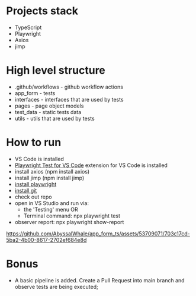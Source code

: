 # Projects stack
- TypeScript
- Playwright
- Axios
- jimp

# High level structure
- .github/workflows - github workflow actions
- app_form - tests
- interfaces - interfaces that are used by tests
- pages - page object models
- test_data - static tests data
- utils - utils that are used by tests

# How to run
- VS Code is installed
- [Playwright Test for VS Code](https://marketplace.visualstudio.com/items?itemName=ms-playwright.playwright) extension for VS Code is installed
- install axios (npm install axios)
- install jimp (npm install jimp)
- [install playwright](https://playwright.dev/docs/intro)
- [install git](https://git-scm.com/downloads)
- check out repo
- open in VS Studio and run via:
  - the 'Testing' menu OR
  - Terminal command: npx playwright test
- observer report: npx playwright show-report

https://github.com/AbyssalWhale/app_form_ts/assets/53709071/703c17cd-5ba2-4b00-8617-2702ef684e8d
 
# Bonus
- A basic pipeline is added. Create a Pull Request into main branch and observe tests are being executed; 


